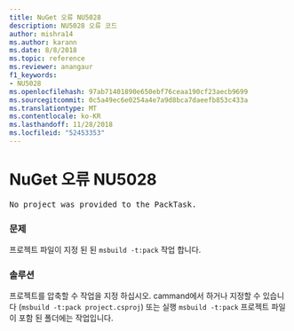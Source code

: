 ```yaml
---
title: NuGet 오류 NU5028
description: NU5028 오류 코드
author: mishra14
ms.author: karann
ms.date: 8/8/2018
ms.topic: reference
ms.reviewer: anangaur
f1_keywords:
- NU5028
ms.openlocfilehash: 97ab71401890e650ebf76ceaa190cf23aecb9699
ms.sourcegitcommit: 0c5a49ec6e0254a4e7a9d8bca7daeefb853c433a
ms.translationtype: MT
ms.contentlocale: ko-KR
ms.lasthandoff: 11/28/2018
ms.locfileid: "52453353"
---
```

# <a name="nuget-error-nu5028"></a>NuGet 오류 NU5028
<pre>No project was provided to the PackTask.</pre>

### <a name="issue"></a>문제

프로젝트 파일이 지정 된 된 `msbuild -t:pack` 작업 합니다.


### <a name="solution"></a>솔루션

프로젝트를 압축할 수 작업을 지정 하십시오.  cammand에서 하거나 지정할 수 있습니다 (`msbuild -t:pack project.csproj`) 또는 실행 `msbuild -t:pack` 프로젝트 파일이 포함 된 폴더에는 작업입니다.

